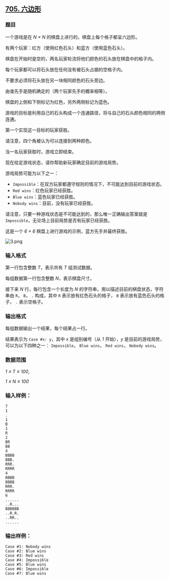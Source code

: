 ## [705. 六边形](https://www.acwing.com/problem/content/707/)

### 题目

一个游戏是在 *N × N* 的棋盘上进行的，棋盘上每个格子都呈六边形。

有两个玩家：红方（使用红色石头）和蓝方（使用蓝色石头）。

棋盘在开始时是空的，两名玩家轮流将他们颜色的石头放在棋盘中的格子内。

每个玩家都可以将石头放在任何没有被石头占据的空格子内。

不要求必须将石头放在另一块相同颜色的石头旁边。

由谁先手是随机确定的（两个玩家先手的概率相等）。

棋盘的上侧和下侧标记为红色，另外两侧标记为蓝色。

游戏的目标是利用自己的石头构成一个连通路径，将与自己的石头颜色相同的两侧连通。

第一个实现这一目标的玩家获胜。

请注意，四个角被认为可以连接到两种颜色。

当一名玩家获胜时，游戏立即结束。

现在给定游戏状态，请你帮助新玩家确定目前的游戏局势。

游戏局势可能为以下之一：

- `Impossible`：在双方玩家都遵守规则的情况下，不可能达到目前的游戏状态。
- `Red wins`：红色玩家已经获胜。
- `Blue wins`：蓝色玩家已经获胜。
- `Nobody wins`：目前，没有玩家已经获胜。

请注意，只要一种游戏状态是不可能达到的，那么唯一正确输出答案就是 `Impossible`，无论场上目前局势是否有玩家已经获胜。

这是一个 *6 × 6* 棋盘上进行游戏的示例，蓝方先手并最终获胜。

 ![3.png](https://cdn.acwing.com/media/article/image/2019/04/18/19_6d3d586861-3.png)

### 输入格式

第一行包含整数 *T*，表示共有 *T* 组测试数据。

每组数据第一行包含整数 *N*，表示棋盘尺寸。

接下来 *N* 行，每行包含一个长度为 *N* 的字符串，用以描述目前的棋盘状态，字符串由 `R`， `B`， `.` 构成，其中 `R` 表示放有红色石头的格子， `B` 表示放有蓝色石头的格子， `.` 表示空格子。

### 输出格式

每组数据输出一个结果，每个结果占一行。

结果表示为 `Case #x: y`，其中 *x* 是组别编号（从 *1* 开始），*y* 是目前的游戏局势，可以为以下四种之一： `Impossible`， `Blue wins`， `Red wins`， `Nobody wins`。

### 数据范围

*1 ≤ T ≤ 100*,

*1 ≤ N ≤ 100*

### 输入样例：

```
7
1
.
1
B
1
R
2
BR
BB
4
BBBB
BBB.
RRR.
RRRR
4
BBBB
BBBB
RRR.
RRRR
6
......
..R...
BBBBBB
..R.R.
..RR..
......
```

### 输出样例：

```
Case #1: Nobody wins
Case #2: Blue wins
Case #3: Red wins
Case #4: Impossible
Case #5: Blue wins
Case #6: Impossible
Case #7: Blue wins
```
